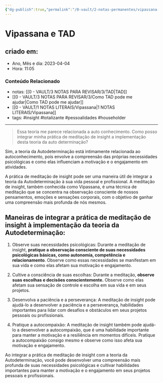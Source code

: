 ```yaml
---
{"dg-publish":true,"permalink":"/0-vault/2-notas-permanentes/vipassana-e-tad/","tags":["permanente","insight","totalizante","pessoalidades","householder"],"dgHomeLink":true,"dgShowLocalGraph":true,"dgShowFileTree":true,"dgEnableSearch":true}
---
```


# Vipassana e TAD

## criado em: 
-  Ano, Mês e dia: 2023-04-04
- Hora: 11:05

### Conteúdo Relacionado
- notas: [[0 - VAULT/3 NOTAS PARA REVISAR/3/TAD\|TAD]]
- [[0 - VAULT/3 NOTAS PARA REVISAR/3/Como TAD pode me ajudar\|Como TAD pode me ajudar]]
- [[0 - VAULT/1 NOTAS LITERAIS/Vipassana\|1 NOTAS LITERAIS/Vipassana]]
- tags: #insight #totalizante #pessoalidades #householder
---
>Essa teoria me parece relacionada a auto conhecimento. Como posso integrar minha prática de meditação de insight a implementação desta teoria da auto determinação?

Sim, a teoria da Autodeterminação está intimamente relacionada ao autoconhecimento, pois envolve a compreensão das próprias necessidades psicológicas e como elas influenciam a motivação e o engajamento em atividades.

A prática de meditação de insight pode ser uma maneira útil de integrar a teoria da Autodeterminação à sua vida pessoal e profissional. A meditação de insight, também conhecida como Vipassana, é uma técnica de meditação que se concentra na observação consciente de nossos pensamentos, emoções e sensações corporais, com o objetivo de ganhar uma compreensão mais profunda de nós mesmos.

## Maneiras de integrar a prática de meditação de insight à implementação da teoria da Autodeterminação:

1.  Observe suas necessidades psicológicas: Durante a meditação de insight, **pratique a observação consciente de suas necessidades psicológicas básicas, como autonomia, competência e relacionamento**. Observe como essas necessidades se manifestam em sua vida e como elas afetam sua motivação e engajamento.
    
2.  Cultive a consciência de suas escolhas: Durante a meditação, **observe suas escolhas e decisões conscientemente.** Observe como elas afetam sua sensação de controle e escolha em sua vida e em seus projetos.
    
3.  Desenvolva a paciência e a perseverança: A meditação de insight pode ajudá-lo a desenvolver a paciência e a perseverança, habilidades importantes para lidar com desafios e obstáculos em seus projetos pessoais ou profissionais.
    
4.  Pratique a autocompaixão: A meditação de insight também pode ajudá-lo a desenvolver a autocompaixão, que é uma habilidade importante para manter a motivação e a resiliência em momentos difíceis. Pratique a autocompaixão consigo mesmo e observe como isso afeta sua motivação e engajamento.

Ao integrar a prática de meditação de insight com a teoria da Autodeterminação, você pode desenvolver uma compreensão mais profunda de suas necessidades psicológicas e cultivar habilidades importantes para manter a motivação e o engajamento em seus projetos pessoais e profissionais.